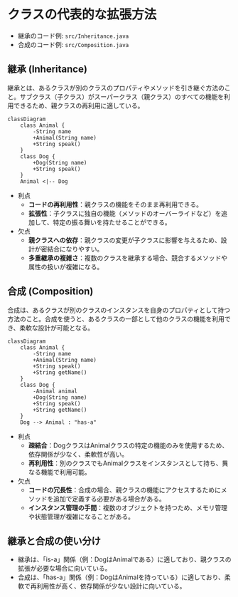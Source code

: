 # クラスの代表的な拡張方法
- 継承のコード例: `src/Inheritance.java`
- 合成のコード例: `src/Composition.java`

## 継承 (Inheritance)
継承とは、あるクラスが別のクラスのプロパティやメソッドを引き継ぐ方法のこと。サブクラス（子クラス）がスーパークラス（親クラス）のすべての機能を利用できるため、親クラスの再利用に適している。

```mermaid
classDiagram
    class Animal {
        -String name
        +Animal(String name)
        +String speak()
    }
    class Dog {
        +Dog(String name)
        +String speak()
    }
    Animal <|-- Dog
```

- 利点
    - **コードの再利用性**：親クラスの機能をそのまま再利用できる。
    - **拡張性**：子クラスに独自の機能（メソッドのオーバーライドなど）を追加して、特定の振る舞いを持たせることができる。
- 欠点
    - **親クラスへの依存**：親クラスの変更が子クラスに影響を与えるため、設計が密結合になりやすい。
    - **多重継承の複雑さ**：複数のクラスを継承する場合、競合するメソッドや属性の扱いが複雑になる。

## 合成 (Composition)
合成は、あるクラスが別のクラスのインスタンスを自身のプロパティとして持つ方法のこと。合成を使うと、あるクラスの一部として他のクラスの機能を利用でき、柔軟な設計が可能となる。

```mermaid
classDiagram
    class Animal {
        -String name
        +Animal(String name)
        +String speak()
        +String getName()
    }
    class Dog {
        -Animal animal
        +Dog(String name)
        +String speak()
        +String getName()
    }
    Dog --> Animal : "has-a"
```

- 利点
    - **疎結合**：DogクラスはAnimalクラスの特定の機能のみを使用するため、依存関係が少なく、柔軟性が高い。
    - **再利用性**：別のクラスでもAnimalクラスをインスタンスとして持ち、異なる機能で利用可能。
- 欠点
    - **コードの冗長性**：合成の場合、親クラスの機能にアクセスするためにメソッドを追加で定義する必要がある場合がある。
    - **インスタンス管理の手間**：複数のオブジェクトを持つため、メモリ管理や状態管理が複雑になることがある。

## 継承と合成の使い分け
- 継承は、「is-a」関係（例：DogはAnimalである）に適しており、親クラスの拡張が必要な場合に向いている。
- 合成は、「has-a」関係（例：DogはAnimalを持っている）に適しており、柔軟で再利用性が高く、依存関係が少ない設計に向いている。
